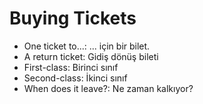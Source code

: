 
# Buying Tickets

- One ticket to...: ... için bir bilet.
- A return ticket: Gidiş dönüş bileti
- First-class: Birinci sınıf
- Second-class: İkinci sınıf
- When does it leave?: Ne zaman kalkıyor?
